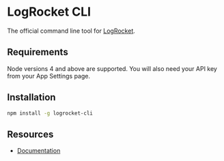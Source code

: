 # LogRocket CLI

The official command line tool for [LogRocket](https://logrocket.com/).

## Requirements

Node versions 4 and above are supported. You will also need your API key from your App Settings page.

## Installation

```bash
npm install -g logrocket-cli
```

## Resources

 * [Documentation](https://docs.logrocket.com/docs/stacktraces#section-uploading-source-maps-to-logrocket)
